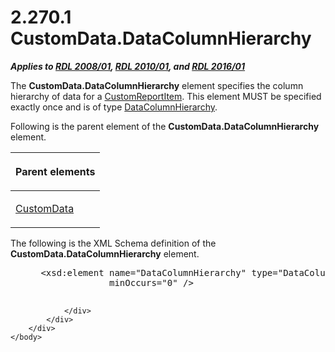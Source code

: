 <html dir="LTR" xmlns:mshelp="http://msdn.microsoft.com/mshelp" xmlns:ddue="http://ddue.schemas.microsoft.com/authoring/2003/5" xmlns:xlink="http://www.w3.org/1999/xlink" xmlns:tool="http://www.microsoft.com/tooltip">
    <head>
        <meta http-equiv="Content-Type" content="text/html; CHARSET=utf-8"></meta>
        <meta name="save" content="history"></meta>
        <title>2.270.1 CustomData.DataColumnHierarchy</title>
        <xml>
            <mshelp:toctitle title="2.270.1 CustomData.DataColumnHierarchy"></mshelp:toctitle>
            <mshelp:rltitle title="[MS-RDL]: CustomData.DataColumnHierarchy"></mshelp:rltitle>
            <mshelp:keyword index="A" term="63745f18-88b8-4a32-82e9-f223c7d0874b"></mshelp:keyword>
            <mshelp:attr name="DCSext.ContentType" value="open specification"></mshelp:attr>
            <mshelp:attr name="AssetID" value="63745f18-88b8-4a32-82e9-f223c7d0874b"></mshelp:attr>
            <mshelp:attr name="TopicType" value="kbRef"></mshelp:attr>
            <mshelp:attr name="DCSext.Title" value="[MS-RDL]: CustomData.DataColumnHierarchy" />
        </xml>
    </head>
    <body>
        <div id="header">
            <h1 class="heading">2.270.1 CustomData.DataColumnHierarchy</h1>
        </div>
        <div id="mainSection">
            <div id="mainBody">
                <div id="allHistory" class="saveHistory"></div>
                <div id="sectionSection0" class="section" name="collapseableSection">
                    

<p><b><i>Applies to </i></b><a href="1e855f94-4617-47e4-b89e-0856c6cb420f.md"><b><i>RDL 2008/01</i></b></a><b><i>,
</i></b><a href="3428e690-a348-4ec7-8a6a-8efb42d2cdee.md"><b><i>RDL 2010/01</i></b></a><b><i>,
and </i></b><a href="52ce3983-2bfc-4e72-9359-42aaf5fe4509.md"><b><i>RDL 2016/01</i></b></a></p>

<p>The <b>CustomData.DataColumnHierarchy</b> element specifies
the column hierarchy of data for a <a href="6bb7b35c-e517-4444-a96b-9f2ccdd1a642.md">CustomReportItem</a>. This
element MUST be specified exactly once and is of type <a href="b07a8118-c24f-4e21-bc8b-9640d40efa1e.md">DataColumnHierarchy</a>.</p>

<p>Following is the parent element of the <b>CustomData.DataColumnHierarchy</b>
element.</p>

<table>
 <thead>
  <tr>
   <th>
   <p>Parent elements</p>
   </th>
  </tr>
 </thead>
 <tr>
  <td>
  <p><a href="7c5c39bd-6a38-4d28-805b-63959242c268.md">CustomData</a>
  </p>
  </td>
 </tr>
</table>

<p>The following is the XML Schema definition of the <b>CustomData.DataColumnHierarchy</b>
element.           </p>

<dl>
<dd>
<div><pre> &lt;xsd:element name=&quot;DataColumnHierarchy&quot; type=&quot;DataColumnHierarchyType&quot; 
              minOccurs=&quot;0&quot; /&gt;
  
</pre></div>
</dd></dl>


                </div>
            </div>
        </div>
    </body>
</html>